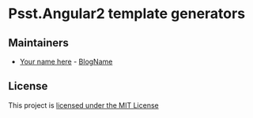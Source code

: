 # Psst.Angular2 template generators

## Maintainers

- [Your name here](https://github.com/GitHubUserName) - [BlogName](http://BlogUrl)

## License

This project is [licensed under the MIT License](LICENSE)